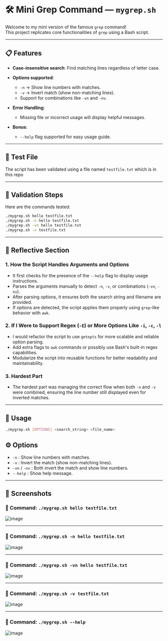 # 🛠️ Mini Grep Command — `mygrep.sh`

Welcome to my mini version of the famous `grep` command!  
This project replicates core functionalities of `grep` using a Bash script.

---

## 📋 Features

- **Case-insensitive search**: Find matching lines regardless of letter case.
- **Options supported**:
  - `-n` → Show line numbers with matches.
  - `-v` → Invert match (show non-matching lines).
  - Support for combinations like `-vn` and `-nv`.

- **Error Handling**:
  - Missing file or incorrect usage will display helpful messages.

- **Bonus**:
  - `--help` flag supported for easy usage guide.

---

## 📂 Test File

The script has been validated using a file named `testfile.txt` which is in this repo

---

## 🧪 Validation Steps

Here are the commands tested:

```bash
./mygrep.sh hello testfile.txt
./mygrep.sh -n hello testfile.txt
./mygrep.sh -vn hello testfile.txt
./mygrep.sh -v testfile.txt
```

---

 
## 🧠 Reflective Section

### 1. How the Script Handles Arguments and Options

- It first checks for the presence of the `--help` flag to display usage instructions.
- Parses the arguments manually to detect `-n`, `-v`, or combinations (`-vn`, `-nv`).
- After parsing options, it ensures both the search string and filename are provided.
- If options are detected, the script applies them properly using `grep`-like behavior with `awk`.

### 2. If I Were to Support Regex (`-E`) or More Options Like `-i`, `-c`, `-l`

- I would refactor the script to use `getopts` for more scalable and reliable option parsing.
- Add extra flags to `awk` commands or possibly use Bash's built-in regex capabilities.
- Modularize the script into reusable functions for better readability and maintainability.

### 3. Hardest Part

- The hardest part was managing the correct flow when both `-n` and `-v` were combined, ensuring the line number still displayed even for inverted matches.

---

## 📜 Usage

```bash
./mygrep.sh [OPTIONS] <search_string> <file_name>
```
## ⚙️ Options

- `-n` : Show line numbers with matches.
- `-v` : Invert the match (show non-matching lines).
- `-vn` / `-nv` : Both invert the match and show line numbers.
- `--help` : Show help message.

---

## 📸 Screenshots

### 🔹 Command: `./mygrep.sh hello testfile.txt`
![image](https://github.com/user-attachments/assets/becaf57c-4f10-4fef-b1b2-6b71ed57c706)

---

### 🔹 Command: `./mygrep.sh -n hello testfile.txt`
![image](https://github.com/user-attachments/assets/943be2e7-cf13-4d6b-b6d1-5254060a2445)

---

### 🔹 Command: `./mygrep.sh -vn hello testfile.txt`
![image](https://github.com/user-attachments/assets/5a12d72c-87e9-44aa-9d51-b89b460edb0e)

---

### 🔹 Command: `./mygrep.sh -v testfile.txt`
![image](https://github.com/user-attachments/assets/0bcc8b1d-7dc8-4fa8-9bbf-3d6bf35fbc62)

---

### 🔹 Command: `./mygrep.sh --help`
![image](https://github.com/user-attachments/assets/0a206344-ec24-4eae-8133-208c09606a6c)
  

 
 






